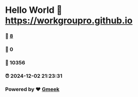 # Hello World  :link: https://workgroupro.github.io 
### :page_facing_up: [8](https://workgroupro.github.io/tag.html) 
### :speech_balloon: 0 
### :hibiscus: 10356 
### :alarm_clock: 2024-12-02 21:23:31 
### Powered by :heart: [Gmeek](https://github.com/Meekdai/Gmeek)
